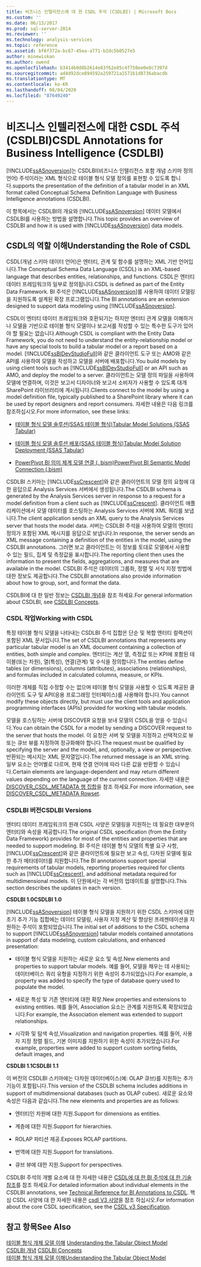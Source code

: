```yaml
---
title: 비즈니스 인텔리전스에 대 한 CSDL 주석 (CSDLBI) | Microsoft Docs
ms.custom: ''
ms.date: 06/13/2017
ms.prod: sql-server-2014
ms.reviewer: ''
ms.technology: analysis-services
ms.topic: reference
ms.assetid: bf6f372a-bc67-45ea-a771-b2dc5b0527e5
author: minewiskan
ms.author: owend
ms.openlocfilehash: b3414b0d8b2614e83f62e85c4f750ee0e8c7397d
ms.sourcegitcommit: ad4d92dce894592a259721a1571b1d8736abacdb
ms.translationtype: MT
ms.contentlocale: ko-KR
ms.lasthandoff: 08/04/2020
ms.locfileid: "87649240"
---
```

# <a name="csdl-annotations-for-business-intelligence-csdlbi"></a><span data-ttu-id="4504b-102">비즈니스 인텔리전스에 대한 CSDL 주석(CSDLBI)</span><span class="sxs-lookup"><span data-stu-id="4504b-102">CSDL Annotations for Business Intelligence (CSDLBI)</span></span>
  [!INCLUDE[ssASnoversion](../../includes/ssasnoversion-md.md)]<span data-ttu-id="4504b-103">는 CSDLBI(비즈니스 인텔리전스 포함 개념 스키마 정의 언어) 주석이라는 XML 형식으로 테이블 형식 모델 정의를 표현할 수 있도록 합니다.</span><span class="sxs-lookup"><span data-stu-id="4504b-103">supports the presentation of the definition of a tabular model in an XML format called Conceptual Schema Definition Language with Business Intelligence annotations (CSDLBI).</span></span>  
  
 <span data-ttu-id="4504b-104">이 항목에서는 CSDLBI의 개요와 [!INCLUDE[ssASnoversion](../../includes/ssasnoversion-md.md)] 데이터 모델에서 CSDLBI를 사용하는 방법을 설명합니다.</span><span class="sxs-lookup"><span data-stu-id="4504b-104">This topic provides an overview of CSDLBI and how it is used with [!INCLUDE[ssASnoversion](../../includes/ssasnoversion-md.md)] data models.</span></span>  
  
## <a name="understanding-the-role-of-csdl"></a><span data-ttu-id="4504b-105">CSDL의 역할 이해</span><span class="sxs-lookup"><span data-stu-id="4504b-105">Understanding the Role of CSDL</span></span>  
 <span data-ttu-id="4504b-106">CSDL(개념 스키마 데이터 언어)은 엔터티, 관계 및 함수를 설명하는 XML 기반 언어입니다.</span><span class="sxs-lookup"><span data-stu-id="4504b-106">The Conceptual Schema Data Language (CSDL) is an XML-based language that describes entities, relationships, and functions.</span></span> <span data-ttu-id="4504b-107">CSDL은 엔터티 데이터 프레임워크의 일부로 정의됩니다.</span><span class="sxs-lookup"><span data-stu-id="4504b-107">CSDL is defined as part of the Entity Data Framework.</span></span> <span data-ttu-id="4504b-108">BI 주석은 [!INCLUDE[ssASnoversion](../../includes/ssasnoversion-md.md)]를 사용하여 데이터 모델링을 지원하도록 설계된 확장 프로그램입니다.</span><span class="sxs-lookup"><span data-stu-id="4504b-108">The BI annotations are an extension designed to support data modeling using [!INCLUDE[ssASnoversion](../../includes/ssasnoversion-md.md)].</span></span>  
  
 <span data-ttu-id="4504b-109">CSDL이 엔터티 데이터 프레임워크와 호환되기는 하지만 엔터티 관계 모델을 이해하거나 모델을 기반으로 테이블 형식 모델이나 보고서를 작성할 수 있는 특수한 도구가 있어야 할 필요는 없습니다.</span><span class="sxs-lookup"><span data-stu-id="4504b-109">Although CSDL is compliant with the Entity Data Framework, you do not need to understand the entity-relationship model or have any special tools to build a tabular model or a report based on a model.</span></span> <span data-ttu-id="4504b-110">[!INCLUDE[ssBIDevStudioFull](../../includes/ssbidevstudiofull-md.md)]와 같은 클라이언트 도구 또는 AMO와 같은 API를 사용하여 모델을 작성하고 모델을 서버에 배포합니다.</span><span class="sxs-lookup"><span data-stu-id="4504b-110">You build models by using client tools such as [!INCLUDE[ssBIDevStudioFull](../../includes/ssbidevstudiofull-md.md)] or an API such as AMO, and deploy the model to a server.</span></span> <span data-ttu-id="4504b-111">클라이언트는 모델 정의 파일을 사용하여 모델에 연결하며, 이것은 보고서 디자이너와 보고서 소비자가 사용할 수 있도록 대개 SharePoint 라이브러리에 게시됩니다.</span><span class="sxs-lookup"><span data-stu-id="4504b-111">Clients connect to the model by using a model definition file, typically published to a SharePoint library where it can be used by report designers and report consumers.</span></span> <span data-ttu-id="4504b-112">자세한 내용은 다음 링크를 참조하십시오.</span><span class="sxs-lookup"><span data-stu-id="4504b-112">For more information, see these links:</span></span>  
  
-   [<span data-ttu-id="4504b-113">테이블 형식 모델 솔루션&#40;SSAS 테이블 형식&#41;</span><span class="sxs-lookup"><span data-stu-id="4504b-113">Tabular Model Solutions &#40;SSAS Tabular&#41;</span></span>](../tabular-model-solutions-ssas-tabular.md)  
  
-   [<span data-ttu-id="4504b-114">테이블 형식 모델 솔루션 배포&#40;SSAS 테이블 형식&#41;</span><span class="sxs-lookup"><span data-stu-id="4504b-114">Tabular Model Solution Deployment &#40;SSAS Tabular&#41;</span></span>](../tabular-models/tabular-model-solution-deployment-ssas-tabular.md)  
  
-   [<span data-ttu-id="4504b-115">PowerPivot BI 의미 체계 모델 연결 &#40;. bism&#41;</span><span class="sxs-lookup"><span data-stu-id="4504b-115">PowerPivot BI Semantic Model Connection &#40;.bism&#41;</span></span>](../power-pivot-sharepoint/power-pivot-bi-semantic-model-connection-bism.md)  
  
 <span data-ttu-id="4504b-116">CSDLBI 스키마는 [!INCLUDE[ssCrescent](../../includes/sscrescent-md.md)]와 같은 클라이언트의 모델 정의 요청에 대한 응답으로 Analysis Services 서버에서 생성됩니다.</span><span class="sxs-lookup"><span data-stu-id="4504b-116">The CSDLBI schema is generated by the Analysis Services server in response to a request for a model definition from a client such as [!INCLUDE[ssCrescent](../../includes/sscrescent-md.md)].</span></span> <span data-ttu-id="4504b-117">클라이언트 애플리케이션에서 모델 데이터를 호스팅하는 Analysis Services 서버에 XML 쿼리를 보냅니다.</span><span class="sxs-lookup"><span data-stu-id="4504b-117">The client application sends an XML query to the Analysis Services server that hosts the model data.</span></span> <span data-ttu-id="4504b-118">서버는 CSDLBI 주석을 사용하여 모델의 엔터티 정의가 포함된 XML 메시지를 응답으로 보냅니다.</span><span class="sxs-lookup"><span data-stu-id="4504b-118">In response, the server sends an XML message containing a definition of the entities in the model, using the CSDLBI annotations.</span></span> <span data-ttu-id="4504b-119">그러면 보고 클라이언트는 이 정보를 토대로 모델에서 사용할 수 있는 필드, 집계 및 측정값을 표시합니다.</span><span class="sxs-lookup"><span data-stu-id="4504b-119">The reporting client then uses the information to present the fields, aggregations, and measures that are available in the model.</span></span> <span data-ttu-id="4504b-120">CSDLBI 주석은 데이터의 그룹화, 정렬 및 서식 지정 방법에 대한 정보도 제공합니다.</span><span class="sxs-lookup"><span data-stu-id="4504b-120">The CSDLBI annotations also provide information about how to group, sort, and format the data.</span></span>  
  
 <span data-ttu-id="4504b-121">CSDLBI에 대 한 일반 정보는 [CSDLBI 개념](/analysis-services/csdlbi/csdlbi-concepts)을 참조 하세요.</span><span class="sxs-lookup"><span data-stu-id="4504b-121">For general information about CSDLBI, see [CSDLBI Concepts](/analysis-services/csdlbi/csdlbi-concepts).</span></span>  
  
### <a name="working-with-csdl"></a><span data-ttu-id="4504b-122">CSDL 작업</span><span class="sxs-lookup"><span data-stu-id="4504b-122">Working with CSDL</span></span>  
 <span data-ttu-id="4504b-123">특정 테이블 형식 모델을 나타내는 CSDLBI 주석 집합은 단순 및 복합 엔터티 컬렉션이 포함된 XML 문서입니다.</span><span class="sxs-lookup"><span data-stu-id="4504b-123">The set of CSDLBI annotations that represents any particular tabular model is an XML document containing a collection of entities, both simple and complex.</span></span> <span data-ttu-id="4504b-124">엔터티는 계산 열, 측정값 또는 KPI에 포함된 테이블(또는 차원), 열(특성), 연결(관계) 및 수식을 정의합니다.</span><span class="sxs-lookup"><span data-stu-id="4504b-124">The entities define tables (or dimensions), columns (attributes), associations (relationships), and formulas included in calculated columns, measure, or KPIs.</span></span>  
  
 <span data-ttu-id="4504b-125">이러한 개체를 직접 수정할 수는 없으며 테이블 형식 모델을 사용할 수 있도록 제공된 클라이언트 도구 및 API(응용 프로그래밍 인터페이스)를 사용해야 합니다.</span><span class="sxs-lookup"><span data-stu-id="4504b-125">You cannot modify these objects directly, but must use the client tools and application programming interfaces (APIs) provided for working with tabular models.</span></span>  
  
 <span data-ttu-id="4504b-126">모델을 호스팅하는 서버에 DISCOVER 요청을 보내 모델의 CSDL을 얻을 수 있습니다.</span><span class="sxs-lookup"><span data-stu-id="4504b-126">You can obtain the CSDL for a model by sending a DISCOVER request to the server that hosts the model.</span></span> <span data-ttu-id="4504b-127">이 요청은 서버 및 모델을 지정하고 선택적으로 뷰 또는 큐브 뷰를 지정하여 정규화해야 합니다.</span><span class="sxs-lookup"><span data-stu-id="4504b-127">The request must be qualified by specifying the server and the model, and, optionally, a view or perspective.</span></span> <span data-ttu-id="4504b-128">반환되는 메시지는 XML 문자열입니다.</span><span class="sxs-lookup"><span data-stu-id="4504b-128">The returned message is an XML string.</span></span> <span data-ttu-id="4504b-129">일부 요소는 언어별로 다르며, 현재 연결 언어에 따라 다른 값을 반환할 수 있습니다.</span><span class="sxs-lookup"><span data-stu-id="4504b-129">Certain elements are language-dependent and may return different values depending on the language of the current connection.</span></span> <span data-ttu-id="4504b-130">자세한 내용은 [DISCOVER_CSDL_METADATA 행 집합](https://docs.microsoft.com/bi-reference/schema-rowsets/xml/discover-csdl-metadata-rowset)을 참조 하세요.</span><span class="sxs-lookup"><span data-stu-id="4504b-130">For more information, see [DISCOVER_CSDL_METADATA Rowset](https://docs.microsoft.com/bi-reference/schema-rowsets/xml/discover-csdl-metadata-rowset).</span></span>  
  
### <a name="csdlbi-versions"></a><span data-ttu-id="4504b-131">CSDLBI 버전</span><span class="sxs-lookup"><span data-stu-id="4504b-131">CSDLBI Versions</span></span>  
 <span data-ttu-id="4504b-132">엔터티 데이터 프레임워크의 원래 CSDL 사양은 모델링을 지원하는 데 필요한 대부분의 엔터티와 속성을 제공합니다.</span><span class="sxs-lookup"><span data-stu-id="4504b-132">The original CSDL specification (from the Entity Data Framework) provides for most of the entities and properties that are needed to support modeling.</span></span> <span data-ttu-id="4504b-133">BI 주석은 테이블 형식 모델의 특별 요구 사항, [!INCLUDE[ssCrescent](../../includes/sscrescent-md.md)]와 같은 클라이언트에 필요한 보고 속성, 다차원 모델에 필요한 추가 메타데이터를 지원합니다.</span><span class="sxs-lookup"><span data-stu-id="4504b-133">The BI annotations support special requirements of tabular models, reporting properties required for clients such as [!INCLUDE[ssCrescent](../../includes/sscrescent-md.md)], and additional metadata required for multidimensional models.</span></span> <span data-ttu-id="4504b-134">이 단원에서는 각 버전의 업데이트를 설명합니다.</span><span class="sxs-lookup"><span data-stu-id="4504b-134">This section describes the updates in each version.</span></span>  
  
 <span data-ttu-id="4504b-135">**CSDLBI 1.0**</span><span class="sxs-lookup"><span data-stu-id="4504b-135">**CSDLBI 1.0**</span></span>  
  
 <span data-ttu-id="4504b-136">[!INCLUDE[ssASnoversion](../../includes/ssasnoversion-md.md)] 테이블 형식 모델을 지원하기 위한 CSDL 스키마에 대한 초기 추가 기능 집합에는 데이터 모델링, 사용자 지정 계산 및 향상된 프레젠테이션을 지원하는 주석이 포함되었습니다.</span><span class="sxs-lookup"><span data-stu-id="4504b-136">The initial set of additions to the CSDL schema to support [!INCLUDE[ssASnoversion](../../includes/ssasnoversion-md.md)] tabular models contained annotations in support of data modeling, custom calculations, and enhanced presentation:</span></span>  
  
-   <span data-ttu-id="4504b-137">테이블 형식 모델을 지원하는 새로운 요소 및 속성.</span><span class="sxs-lookup"><span data-stu-id="4504b-137">New elements and properties to support tabular models.</span></span> <span data-ttu-id="4504b-138">예를 들어, 모델을 채우는 데 사용되는 데이터베이스 쿼리 유형을 지정하기 위한 속성이 추가되었습니다.</span><span class="sxs-lookup"><span data-stu-id="4504b-138">For example, a property was added to specify the type of database query used to populate the model.</span></span>  
  
-   <span data-ttu-id="4504b-139">새로운 특성 및 기존 엔터티에 대한 확장.</span><span class="sxs-lookup"><span data-stu-id="4504b-139">New properties and extensions to existing entities.</span></span>  <span data-ttu-id="4504b-140">예를 들어, Association 요소는 관계를 지원하도록 확장되었습니다.</span><span class="sxs-lookup"><span data-stu-id="4504b-140">For example, the Association element was extended to support relationships.</span></span>  
  
-   <span data-ttu-id="4504b-141">시각화 및 탐색 속성,</span><span class="sxs-lookup"><span data-stu-id="4504b-141">Visualization and navigation properties.</span></span> <span data-ttu-id="4504b-142">예를 들어, 사용자 지정 정렬 필드, 기본 이미지를 지원하기 위한 속성이 추가되었습니다.</span><span class="sxs-lookup"><span data-stu-id="4504b-142">For example, properties were added to support custom sorting fields, default images, and</span></span>  
  
 <span data-ttu-id="4504b-143">**CSDLBI 1.1**</span><span class="sxs-lookup"><span data-stu-id="4504b-143">**CSDLBI 1.1**</span></span>  
  
 <span data-ttu-id="4504b-144">이 버전의 CSDLBI 스키마에는 다차원 데이터베이스(예: OLAP 큐브)를 지원하는 추가 기능이 포함됩니다.</span><span class="sxs-lookup"><span data-stu-id="4504b-144">This version of the CSDLBI schema includes additions in support of multidimensional databases (such as OLAP cubes).</span></span> <span data-ttu-id="4504b-145">새로운 요소와 속성은 다음과 같습니다.</span><span class="sxs-lookup"><span data-stu-id="4504b-145">The new elements and properties are as follows:</span></span>  
  
-   <span data-ttu-id="4504b-146">엔터티인 차원에 대한 지원.</span><span class="sxs-lookup"><span data-stu-id="4504b-146">Support for dimensions as entities.</span></span>  
  
-   <span data-ttu-id="4504b-147">계층에 대한 지원.</span><span class="sxs-lookup"><span data-stu-id="4504b-147">Support for hierarchies.</span></span>  
  
-   <span data-ttu-id="4504b-148">ROLAP 파티션 제공.</span><span class="sxs-lookup"><span data-stu-id="4504b-148">Exposes ROLAP partitions.</span></span>  
  
-   <span data-ttu-id="4504b-149">번역에 대한 지원.</span><span class="sxs-lookup"><span data-stu-id="4504b-149">Support for translations.</span></span>  
  
-   <span data-ttu-id="4504b-150">큐브 뷰에 대한 지원.</span><span class="sxs-lookup"><span data-stu-id="4504b-150">Support for perspectives.</span></span>  
  
 <span data-ttu-id="4504b-151">CSDLBI 주석의 개별 요소에 대 한 자세한 내용은 [CSDL에 대 한 BI 주석에 대 한 기술 참조](/analysis-services/csdlbi/technical-reference-for-bi-annotations-to-csdl)를 참조 하세요.</span><span class="sxs-lookup"><span data-stu-id="4504b-151">For detailed information about individual elements in the CSDLBI annotations, see [Technical Reference for BI Annotations to CSDL](/analysis-services/csdlbi/technical-reference-for-bi-annotations-to-csdl).</span></span> <span data-ttu-id="4504b-152">핵심 CSDL 사양에 대 한 자세한 내용은 [csdl V3 사양](https://docs.microsoft.com/ef/ef6/modeling/designer/advanced/edmx/csdl-spec)을 참조 하십시오.</span><span class="sxs-lookup"><span data-stu-id="4504b-152">For information about the core CSDL specification, see the [CSDL v3 Specification](https://docs.microsoft.com/ef/ef6/modeling/designer/advanced/edmx/csdl-spec).</span></span>  
  
  
## <a name="see-also"></a><span data-ttu-id="4504b-153">참고 항목</span><span class="sxs-lookup"><span data-stu-id="4504b-153">See Also</span></span>  
 <span data-ttu-id="4504b-154">[테이블 형식 개체 모델 이해](representation/understanding-tabular-object-model-at-levels-1050-through-1103.md) </span><span class="sxs-lookup"><span data-stu-id="4504b-154">[Understanding the Tabular Object Model](representation/understanding-tabular-object-model-at-levels-1050-through-1103.md) </span></span>  
 <span data-ttu-id="4504b-155">[CSDLBI 개념](/analysis-services/csdlbi/csdlbi-concepts) </span><span class="sxs-lookup"><span data-stu-id="4504b-155">[CSDLBI Concepts](/analysis-services/csdlbi/csdlbi-concepts) </span></span>  
 [<span data-ttu-id="4504b-156">테이블 형식 개체 모델 이해</span><span class="sxs-lookup"><span data-stu-id="4504b-156">Understanding the Tabular Object Model</span></span>](representation/understanding-tabular-object-model-at-levels-1050-through-1103.md)  
  
  
